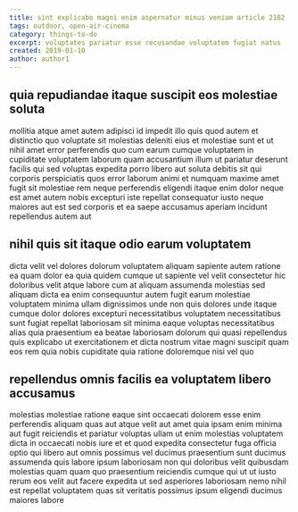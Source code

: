 ```yaml
---
title: sint explicabo magni enim aspernatur minus veniam article 2182
tags: outdoor, open-air-cinema
category: things-to-do
excerpt: voluptates pariatur esse recusandae voluptatem fugiat natus
created: 2019-01-10
author: author1
---
```


## quia repudiandae itaque suscipit eos molestiae soluta

mollitia atque amet autem adipisci id impedit illo quis quod autem et distinctio quo voluptate sit molestias deleniti eius et molestiae sunt et ut nihil amet error perferendis quo cum earum cumque voluptatem in cupiditate voluptatem laborum quam accusantium illum ut pariatur deserunt facilis qui sed voluptas expedita porro libero aut soluta debitis sit qui corporis perspiciatis quos error laborum animi et numquam maxime amet fugit sit molestiae rem neque perferendis eligendi itaque enim dolor neque est amet autem nobis excepturi iste repellat consequatur iusto neque maiores aut est sed corporis et ea saepe accusamus aperiam incidunt repellendus autem aut

## nihil quis sit itaque odio earum voluptatem

dicta velit vel dolores dolorum voluptatem aliquam sapiente autem ratione ea quam dolor ea quia quidem cumque ut sapiente vel velit consectetur hic doloribus velit atque labore cum at aliquam assumenda molestias sed aliquam dicta ea enim consequuntur autem fugit earum molestiae voluptatem minima ullam dignissimos unde non quis dolores unde itaque cumque dolor dolores excepturi necessitatibus voluptatem necessitatibus sunt fugiat repellat laboriosam sit minima eaque voluptas necessitatibus alias quia praesentium ea beatae laboriosam dolorum qui quasi repellendus quis explicabo ut exercitationem et dicta nostrum vitae magni suscipit quam eos rem quia nobis cupiditate quia ratione doloremque nisi vel quo

## repellendus omnis facilis ea voluptatem libero accusamus

molestias molestiae ratione eaque sint occaecati dolorem esse enim perferendis aliquam quas aut atque velit aut amet quia ipsam enim minima aut fugit reiciendis et pariatur voluptas ullam ut enim molestias voluptatem dicta in occaecati nobis iure et et quod expedita consectetur fuga officia optio qui libero aut omnis possimus vel ducimus praesentium sunt ducimus assumenda quis labore ipsum laboriosam non qui doloribus velit quibusdam molestias quam quam quo praesentium reiciendis cumque qui ut ut iusto rerum eos velit aut facere expedita ut sed asperiores laboriosam nemo nihil est repellat voluptatem quas sit veritatis possimus ipsum eligendi ducimus maiores labore
